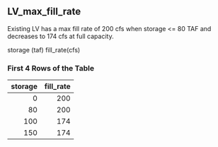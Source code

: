 ## LV_max_fill_rate
Existing LV has a max fill rate of 200 cfs when storage <= 80 TAF and decreases to 174 cfs at full capacity.

storage (taf)	fill_rate(cfs)

### First 4 Rows of the Table
|   storage |   fill_rate |
|----------:|------------:|
|         0 |         200 |
|        80 |         200 |
|       100 |         174 |
|       150 |         174 |